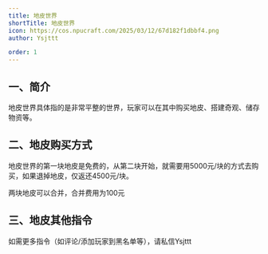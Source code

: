 ```yaml
---
title: 地皮世界
shortTitle: 地皮世界
icon: https://cos.npucraft.com/2025/03/12/67d182f1dbbf4.png
author: Ysjttt

order: 1
---
```





## **一、简介**

地皮世界具体指的是非常平整的世界，玩家可以在其中购买地皮、搭建奇观、储存物资等。

## **二、地皮购买方式**

地皮世界的第一块地皮是免费的，从第二块开始，就需要用5000元/块的方式去购买，如果退掉地皮，仅返还4500元/块。

两块地皮可以合并，合并费用为100元

## **三、地皮其他指令**

如需更多指令（如评论/添加玩家到黑名单等），请私信Ysjttt